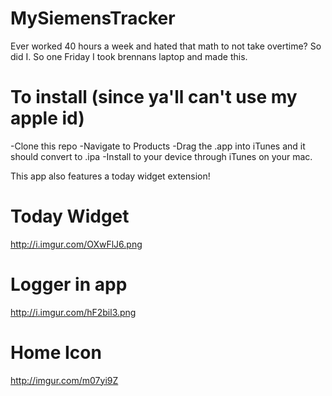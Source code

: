 # MySiemensTracker
Ever worked 40 hours a week and hated that math to not take overtime? So did I. So one Friday I took brennans laptop and made this.

# To install (since ya'll can't use my apple id)
-Clone this repo
-Navigate to Products
-Drag the .app into iTunes and it should convert to .ipa
-Install to your device through iTunes on your mac.

This app also features a today widget extension!
# Today Widget
http://i.imgur.com/OXwFlJ6.png

# Logger in app
http://i.imgur.com/hF2bil3.png

# Home Icon
http://imgur.com/m07yi9Z
